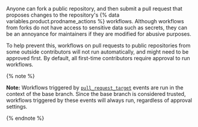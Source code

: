 Anyone can fork a public repository, and then submit a pull request that proposes changes to the repository's {% data variables.product.prodname_actions %} workflows. Although workflows from forks do not have access to sensitive data such as secrets, they can be an annoyance for maintainers if they are modified for abusive purposes.

To help prevent this, workflows on pull requests to public repositories from some outside contributors will not run automatically, and might need to be approved first. By default, all first-time contributors require approval to run workflows.

{% note %}

**Note:** Workflows triggered by [`pull_request_target`](https://docs.github.com/en/actions/using-workflows/events-that-trigger-workflows#pull_request_target) events are run in the context of the base branch. Since the base branch is considered trusted, workflows triggered by these events will always run, regardless of approval settings.

{% endnote %}
